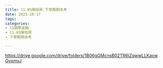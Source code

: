 ```yaml
---
title: 11.05陳旭昇_下學期期末考
date: 2023-10-17
tags: 
categories:
- 11國際金融
- 11.05陳旭昇
- 下學期期末考

---
```

https://drive.google.com/drive/folders/1B06gGMcnsB02TR6lZqwwLLKavwGvxmvJ
